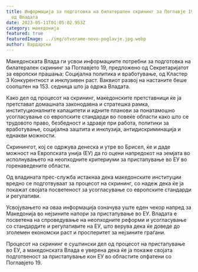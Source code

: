 ```yaml
---
title: Информација за подготовка на билатерален скрининг за Поглавје 19 усвоена
  од Владата
date: 2023-05-11T01:05:02.953Z
category: македонија
featured: true
featuredImage: ../img/otvorame-novo-poglavje.jpg.webp
author: Вардарски
---
```

Македонската Влада ги усвои информациите потребни за подготовка на билатерален скрининг за Поглавјето 19, предложено од Секретаријатот за европски прашања: Социјална политика и вработување, од Кластер 3 Конкурентност и инклузивен раст. Ваквиот развој на настаните беше соопштен на 153. седница што ја одржа Владата.

Како дел од процесот на скрининг, македонските претставници ќе ја претстават домашната законодавна и стратешка рамка, институционалните капацитети и идните планови за понатамошно усогласување со европските стандарди во повеќе области како што се трудовото право, безбедност и здравје при работа, политики за вработување, социјална заштита и инклузија, антидискриминација и еднакви можности.

Скринингот, кој се одржува денеска и утре во Брисел, ќе и даде можност на Европската унија (ЕУ) да го оцени напредокот на земјата во исполнувањето на неопходните критериуми за пристапување во ЕУ во горенаведените области.

Од владината прес-служба истакнаа дека македонските институции вредно се подготвуваат за процесот на скрининг, со надеж дека ќе ја покажат својата посветеност за усогласување со европските стандарди и регулативи.

Усвојувањето на оваа информација означува уште еден чекор напред за Македонија во нејзините напори за пристапување во ЕУ. Владата е посветена на спроведување на неопходните реформи и усогласување со стандардите и регулативите на ЕУ, што верува дека ќе доведе до зголемен економски раст и просперитет за нејзините граѓани.

Процесот на скрининг е суштински дел од процесот на пристапување во ЕУ, а македонската Влада е уверена дека ќе ја покаже својата подготвеност за пристапување кон ЕУ во областите опфатени со Поглавјето 19.